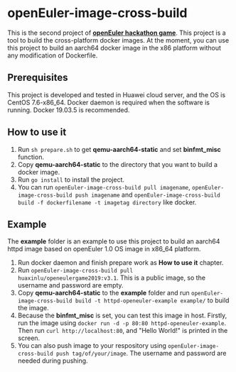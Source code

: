 # openEuler-image-cross-build
This is the second project of [**openEuler hackathon game**](https://openeuler.org/zh/events/2020hdc.html#section5). This project is a tool to build the cross-platform docker images. At the moment, you can use this project to build an aarch64 docker image in the x86 platform without any modification of Dockerfile.

## Prerequisites
This project is developed and tested in Huawei cloud server, and the OS is CentOS 7.6-x86_64. Docker daemon is required when the software is running. Docker 19.03.5 is recommended.

## How to use it
1. Run `sh prepare.sh` to get **qemu-aarch64-static** and set **binfmt_misc** function.
2. Copy **qemu-aarch64-static** to the directory that you want to build a docker image.
3. Run `go install` to install the project.
4. You can run `openEuler-image-cross-build pull imagename`, `openEuler-image-cross-build push imagename` and `openEuler-image-cross-build build -f dockerfilename -t imagetag directory` like docker.

## Example
The **example** folder is an example to use this project to build an aarch64 httpd image based on openEuler 1.0 OS image in x86_64 platform.
1. Run docker daemon and finish prepare work as **How to use it** chapter.
2. Run `openEuler-image-cross-build pull huaxinlu/openeulergame2019:v3.1`. This is a public image, so the username and password are empty.
3. Copy **qemu-aarch64-static** to the **example** folder and run `openEuler-image-cross-build build -t httpd-openeuler-example example/` to build the image.
4. Because the **binfmt_misc** is set, you can test this image in host. Firstly, run the image using `docker run -d -p 80:80 httpd-openeuler-example`. Then run `curl http://localhost:80`, and "Hello World!" is printed in the screen.
5. You can also push image to your respository using `openEuler-image-cross-build push tag/of/your/image`. The username and password are needed during pushing.
